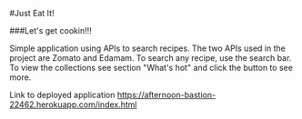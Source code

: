 #Just Eat It!

###Let's get cookin!!!

Simple application using APIs to search recipes. The two APIs used in the project are Zomato and Edamam.
To search any recipe, use the search bar. To view the collections see section "What's hot" and click the button to see more.

Link to deployed application https://afternoon-bastion-22462.herokuapp.com/index.html
 

